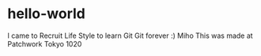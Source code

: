 hello-world
===========
I came to Recruit Life Style to learn Git
Git forever :)
Miho
This was made at Patchwork Tokyo 1020

